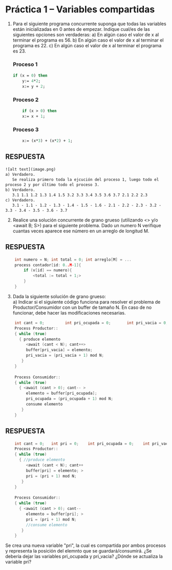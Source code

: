 # Práctica 1 – Variables compartidas

1.  Para el siguiente programa concurrente suponga que todas las variables están inicializadas en 
    0 antes de empezar. Indique cual/es de las siguientes opciones son verdaderas: 
        a) En algún caso el valor de x al terminar el programa es 56. 
        b) En algún caso el valor de x al terminar el programa es 22. 
        c) En algún caso el valor de x al terminar el programa es 23.
    ### Proceso 1
    ```pascal
    if (x = 0) then
        y:= 4*2;
        x:= y + 2;
    ```
    ### Proceso 2
    ```pascal
        if (x > 0) then
        x:= x + 1;
    ```
    ### Proceso 3
    ```pascal
        x:= (x*3) + (x*2) + 1;
    ```
## RESPUESTA
    ![alt text](image.png) 
    a) Verdadero.
       Se realiza primero toda la ejcución del proceso 1, luego todo el proceso 2 y por último todo el proceso 3. 
    b) Verdadero. 
       3.1 1.1 1.2 1.3 1.4 1.5 3.2 3.3 3.4 3.5 3.6 3.7 2.1 2.2 2.3
    c) Verdadero. 
       3.1 - 1.1 - 1.2 - 1.3 - 1.4 - 1.5 - 1.6 - 2.1 - 2.2 - 2.3 - 3.2 - 3.3 - 3.4 - 3.5 - 3.6 - 3.7

2. Realice una solución concurrente de grano grueso (utilizando <> y/o <await B; S>) para el 
    siguiente problema. Dado un numero N verifique cuantas veces aparece ese número en un 
    arreglo de longitud M.  

## RESPUESTA
```c
    int numero = N; int total = 0; int arreglo[M] = ... 
    process contador[id: 0..M-1]{
        if (v[id] == numero){
            <total := total + 1;>
        }
    }
```

3. Dada la siguiente solución de grano grueso:  
    a) Indicar si el siguiente código funciona para resolver el problema de 
    Productor/Consumidor  con  un  buffer  de  tamaño  N.  En  caso  de  no  funcionar,  debe 
    hacer las modificaciones necesarias.

```c
    int cant = 0;         int pri_ocupada = 0;       int pri_vacia = 0;        int buffer[N];
    Process Productor::  
    { while (true) 
      { produce elemento 
         <await (cant < N); cant++> 
         buffer[pri_vacia] = elemento; 
         pri_vacia = (pri_vacia + 1) mod N; 
       } 
    } 

    Process Consumidor::  
    { while (true) 
      { <await (cant > 0); cant-- > 
         elemento = buffer[pri_ocupada]; 
         pri_ocupada = (pri_ocupada + 1) mod N; 
         consume elemento 
       } 
    }
```

## RESPUESTA
```c
    int cant = 0;   int pri = 0;    int pri_ocupada = 0;    int pri_vacia = 0;  int buffer[N];
    Process Productor::  
    { while (true) 
      { //produce elemento 
         <await (cant < N); cant++ 
         buffer[pri] = elemento; >
         pri = (pri + 1) mod N; 
       } 
    } 

    Process Consumidor::  
    { while (true) 
      { <await (cant > 0); cant--  
         elemento = buffer[pri]; >
         pri = (pri + 1) mod N; 
         //consume elemento 
       } 
    }
```
Se crea una nueva variable "pri", la cual es compartida por ambos procesos y representa la posición del elemnto que se guardará/consumirá. 
¿Se debería dejar las variables pri_ocupada y pri_vacia? ¿Dónde se actualiza la variable pri?
